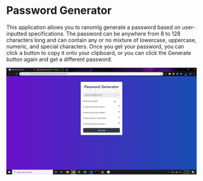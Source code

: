# Password Generator

This application allows you to ranomlg generate a password based on user-inputted specifications. The password can be anywhere from 8 to 128 characters long and can contain any or no mixture of lowercase, uppercase, numeric, and special characters. Once you get your password, you can click a button to copy it onto your clipboard, or you can click the Generate button again and get a different password.

![Screenshot 2](Assets/images/PasswordGeneratorExample.png)
